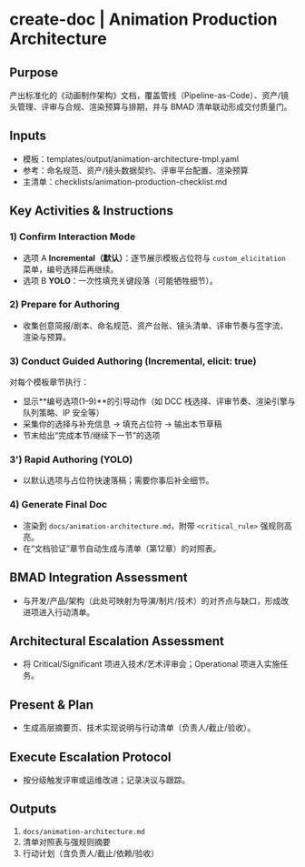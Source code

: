 # create-doc | Animation Production Architecture

<!-- BMAD Task Spec -->

## Purpose

产出标准化的《动画制作架构》文档，覆盖管线（Pipeline-as-Code）、资产/镜头管理、评审与合规、渲染预算与排期，并与 BMAD 清单联动形成交付质量门。

## Inputs

- 模板：templates/output/animation-architecture-tmpl.yaml
- 参考：命名规范、资产/镜头数据契约、评审平台配置、渲染预算
- 主清单：checklists/animation-production-checklist.md

## Key Activities & Instructions

### 1) Confirm Interaction Mode

- 选项 A **Incremental（默认）**：逐节展示模板占位符与 `custom_elicitation` 菜单，编号选择后再继续。
- 选项 B **YOLO**：一次性填充关键段落（可能牺牲细节）。

### 2) Prepare for Authoring

- 收集创意简报/剧本、命名规范、资产台账、镜头清单、评审节奏与签字流、渲染与预算。

### 3) Conduct Guided Authoring (Incremental, elicit: true)

对每个模板章节执行：

- 显示**编号选项(1–9)**的引导动作（如 DCC 栈选择、评审节奏、渲染引擎与队列策略、IP 安全等）
- 采集你的选择与补充信息 → 填充占位符 → 输出本节草稿
- 节末给出“完成本节/继续下一节”的选项

### 3') Rapid Authoring (YOLO)

- 以默认选项与占位符快速落稿；需要你事后补全细节。

### 4) Generate Final Doc

- 渲染到 `docs/animation-architecture.md`，附带 `<critical_rule>` 强规则高亮。
- 在“文档验证”章节自动生成与清单（第12章）的对照表。

## BMAD Integration Assessment

- 与开发/产品/架构（此处可映射为导演/制片/技术）的对齐点与缺口，形成改进项进入行动清单。

## Architectural Escalation Assessment

- 将 Critical/Significant 项进入技术/艺术评审会；Operational 项进入实施任务。

## Present & Plan

- 生成高层摘要页、技术实现说明与行动清单（负责人/截止/验收）。

## Execute Escalation Protocol

- 按分级触发评审或运维改进；记录决议与跟踪。

## Outputs

1. `docs/animation-architecture.md`
2. 清单对照表与强规则摘要
3. 行动计划（含负责人/截止/依赖/验收）
